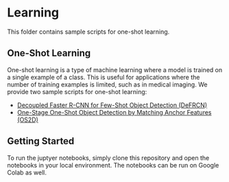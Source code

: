 # Learning

This folder contains sample scripts for one-shot learning.

## One-Shot Learning

One-shot learning is a type of machine learning where a model is trained on a single example of a class. This is useful for applications where the number of training examples is limited, such as in medical imaging. We provide two sample scripts for one-shot learning:

- [Decoupled Faster R-CNN for Few-Shot Object Detection (DeFRCN)](one-shot-learning/defrcn_demo.ipynb)
- [One-Stage One-Shot Object Detection by Matching Anchor Features (OS2D)](one-shot-learning/os2d_demo.ipynb)

## Getting Started

To run the juptyer notebooks, simply clone this repository and open the notebooks in your local environment. The notebooks can be run on Google Colab as well.
